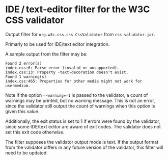 # IDE / text‑editor filter for the W3C CSS validator

Output filter for `org.w3c.css.css.CssValidator` from `css-validator.jar`.

Primarly to be used for IDE/text editor integration.

A sample output from the filter may be:

    Found 2 error(s)
    index.css:6: Parse error (invalid or unsupported).
    index.css:13: Property -text-decoration doesn't exist.
    Found 1 warning(s)
    index.css:465: Properties for other media might not work for usermedium.

Note if the option `--warning=-1` is passed to the validator, a count of
warnings may be printed, but no warning message. This is not an error, since
the validator still output the count of warnings when this option is given
this value.

Additionally, the exit status is set to 1 if errors were found by the
validator, since some IDE/text editor are aware of exit codes. The validator
does not set this exit code otherwise.

The filter supposes the validator output mode is text. If the output format
from the validator differs in any future version of the validator, this filter
will need to be updated.
